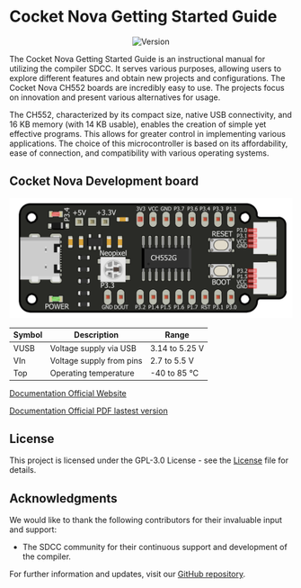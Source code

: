 # Cocket Nova Getting Started Guide

<div align="center">

![Version](https://img.shields.io/badge/version-1.0.0-blue)
 
</div>

The Cocket Nova Getting Started Guide is an instructional manual for utilizing the compiler SDCC. 
It serves various purposes, allowing users to explore different features and obtain new projects and 
configurations. The Cocket Nova CH552 boards are incredibly easy to use. The projects focus on innovation 
and present various alternatives for usage.

The CH552, characterized by its compact size, native USB connectivity, and 16 KB memory (with 14 KB usable),
enables the creation of simple yet effective programs. This allows for greater control in implementing various
applications. The choice of this microcontroller is based on its affordability, ease of connection, and compatibility with various operating systems.



## Cocket Nova Development board

<div align="center">

![Version](./src/source/_static/CH552_Sq.png)

</div>

<div align="center">

| Symbol | Description               | Range        |
|--------|---------------------------|--------------|
| VUSB   | Voltage supply via USB    | 3.14 to 5.25 V |
| VIn    | Voltage supply from pins  | 2.7 to 5.5 V   |
| Top    | Operating temperature     | -40 to 85 °C   |

</div>

[Documentation Official Website](https://unit-electronics.github.io/CH55x_SDCC_Doc/)

[Documentation Official PDF lastest version](./pdf/cocketnovadevelopmentboardprogrammingguidecc.pdf)

## License

This project is licensed under the GPL-3.0 License - see the [License](./LICENSE) file for details.

## Acknowledgments

We would like to thank the following contributors for their invaluable input and support:

- The SDCC community for their continuous support and development of the compiler.

For further information and updates, visit our [GitHub repository](https://github.com/UNIT-Electronics).
